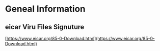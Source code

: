 # Geneal Information

## eicar Viru Files Signuture

[https://www.eicar.org/85-0-Download.html](https://www.eicar.org/85-0-Download.html)
